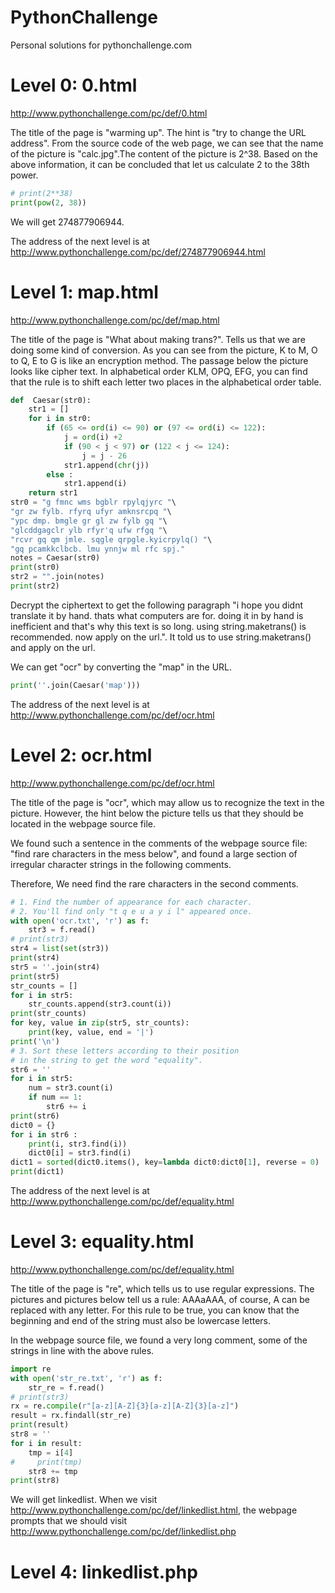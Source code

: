 # PythonChallenge
Personal solutions for pythonchallenge.com

# Level 0: 0.html
http://www.pythonchallenge.com/pc/def/0.html

The title of the page is "warming up". The hint is "try to change the URL address". From the source code of the web page, we can see that the name of the picture is "calc.jpg".The content of the picture is 2^38.
Based on the above information, it can be concluded that let us calculate 2 to the 38th power.

```python
# print(2**38)
print(pow(2, 38))
```

We will get 274877906944.

The address of the next level is at http://www.pythonchallenge.com/pc/def/274877906944.html

# Level 1: map.html
http://www.pythonchallenge.com/pc/def/map.html

The title of the page is "What about making trans?". Tells us that we are doing some kind of conversion. As you can see from the picture, K to M, O to Q, E to G is like an encryption method. The passage below the picture looks like cipher text. In alphabetical order KLM, OPQ, EFG, you can find that the rule is to shift each letter two places in the alphabetical order table.

```python
def  Caesar(str0):
    str1 = []
    for i in str0:
        if (65 <= ord(i) <= 90) or (97 <= ord(i) <= 122):
            j = ord(i) +2
            if (90 < j < 97) or (122 < j <= 124):
                j = j - 26
            str1.append(chr(j))
        else :
            str1.append(i)
    return str1
str0 = "g fmnc wms bgblr rpylqjyrc "\
"gr zw fylb. rfyrq ufyr amknsrcpq "\
"ypc dmp. bmgle gr gl zw fylb gq "\
"glcddgagclr ylb rfyr'q ufw rfgq "\
"rcvr gq qm jmle. sqgle qrpgle.kyicrpylq() "\
"gq pcamkkclbcb. lmu ynnjw ml rfc spj."
notes = Caesar(str0)
print(str0)
str2 = "".join(notes)
print(str2)

```
Decrypt the ciphertext to get the following paragraph "i hope you didnt translate it by hand. thats what computers are for. doing it in by hand is inefficient and that's why this text is so long. using string.maketrans() is recommended. now apply on the url.". It told us to use string.maketrans() and apply on the url.

We can get "ocr" by converting the "map" in the URL.
```python
print(''.join(Caesar('map')))
```
The address of the next level is at http://www.pythonchallenge.com/pc/def/ocr.html

# Level 2: ocr.html
http://www.pythonchallenge.com/pc/def/ocr.html

The title of the page is "ocr", which may allow us to recognize the text in the picture. However, the hint below the picture tells us that they should be located in the webpage source file.

We found such a sentence in the comments of the webpage source file: "find rare characters in the mess below", and found a large section of irregular character strings in the following comments.

Therefore, We need find the rare characters in the second comments.

```python
# 1. Find the number of appearance for each character. 
# 2. You'll find only "t q e u a y i l" appeared once.
with open('ocr.txt', 'r') as f:
    str3 = f.read()
# print(str3)
str4 = list(set(str3))
print(str4)
str5 = ''.join(str4)
print(str5)
str_counts = []
for i in str5:
    str_counts.append(str3.count(i))
print(str_counts)
for key, value in zip(str5, str_counts):
    print(key, value, end = '|')
print('\n')
# 3. Sort these letters according to their position 
# in the string to get the word "equality".
str6 = ''
for i in str5:
    num = str3.count(i)
    if num == 1:
        str6 += i
print(str6)
dict0 = {}
for i in str6 :
    print(i, str3.find(i))
    dict0[i] = str3.find(i)
dict1 = sorted(dict0.items(), key=lambda dict0:dict0[1], reverse = 0)
print(dict1)
```
The address of the next level is at http://www.pythonchallenge.com/pc/def/equality.html

# Level 3: equality.html
http://www.pythonchallenge.com/pc/def/equality.html

The title of the page is "re", which tells us to use regular expressions. The pictures and pictures below tell us a rule: AAAaAAA, of course, A can be replaced with any letter. For this rule to be true, you can know that the beginning and end of the string must also be lowercase letters.

In the webpage source file, we found a very long comment, some of the strings in line with the above rules.

```python
import re
with open('str_re.txt', 'r') as f:
    str_re = f.read()
# print(str3)
rx = re.compile(r"[a-z][A-Z]{3}[a-z][A-Z]{3}[a-z]")
result = rx.findall(str_re)
print(result)
str8 = ''
for i in result:
    tmp = i[4]
#     print(tmp)
    str8 += tmp
print(str8)
```

We will get linkedlist.
When we visit http://www.pythonchallenge.com/pc/def/linkedlist.html, the webpage prompts that we should visit http://www.pythonchallenge.com/pc/def/linkedlist.php

# Level 4: linkedlist.php
